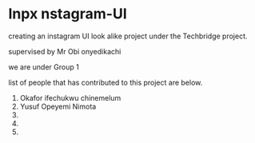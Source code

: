 # Inpx nstagram-UI

creating an instagram UI look alike project under the Techbridge project.

supervised by Mr Obi onyedikachi

we are under Group 1

list of people that has contributed to this project are below.

1. Okafor ifechukwu chinemelum
2. Yusuf Opeyemi Nimota
3.
4.
5.

